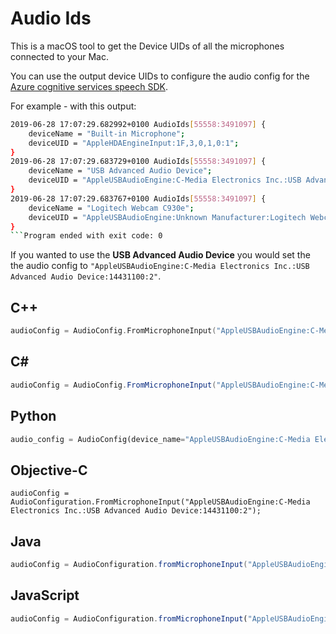 # Audio Ids

This is a macOS tool to get the Device UIDs of all the microphones connected to your Mac.

You can use the output device UIDs to configure the audio config for the [Azure cognitive services speech SDK](https://docs.microsoft.com/azure/cognitive-services/speech-service/how-to-select-audio-input-devices/?WT.mc_id=audioids-github-jabenn).

For example - with this output:

```sh
2019-06-28 17:07:29.682992+0100 AudioIds[55558:3491097] {
    deviceName = "Built-in Microphone";
    deviceUID = "AppleHDAEngineInput:1F,3,0,1,0:1";
}
2019-06-28 17:07:29.683729+0100 AudioIds[55558:3491097] {
    deviceName = "USB Advanced Audio Device";
    deviceUID = "AppleUSBAudioEngine:C-Media Electronics Inc.:USB Advanced Audio Device:14431100:2";
}
2019-06-28 17:07:29.683767+0100 AudioIds[55558:3491097] {
    deviceName = "Logitech Webcam C930e";
    deviceUID = "AppleUSBAudioEngine:Unknown Manufacturer:Logitech Webcam C930e:FBA21F8E:3";
}
```Program ended with exit code: 0
```

If you wanted to use the **USB Advanced Audio Device** you would set the the audio config to `"AppleUSBAudioEngine:C-Media Electronics Inc.:USB Advanced Audio Device:14431100:2"`.

## C++

```cpp
audioConfig = AudioConfig.FromMicrophoneInput("AppleUSBAudioEngine:C-Media Electronics Inc.:USB Advanced Audio Device:14431100:2");
```

## C#

```cs
audioConfig = AudioConfig.FromMicrophoneInput("AppleUSBAudioEngine:C-Media Electronics Inc.:USB Advanced Audio Device:14431100:2");
```

## Python

```python
audio_config = AudioConfig(device_name="AppleUSBAudioEngine:C-Media Electronics Inc.:USB Advanced Audio Device:14431100:2");
```

## Objective-C

```objc
audioConfig = AudioConfiguration.FromMicrophoneInput("AppleUSBAudioEngine:C-Media Electronics Inc.:USB Advanced Audio Device:14431100:2");
```

## Java

```java
audioConfig = AudioConfiguration.fromMicrophoneInput("AppleUSBAudioEngine:C-Media Electronics Inc.:USB Advanced Audio Device:14431100:2");
```

## JavaScript

```js
audioConfig = AudioConfiguration.fromMicrophoneInput("AppleUSBAudioEngine:C-Media Electronics Inc.:USB Advanced Audio Device:14431100:2");
```
